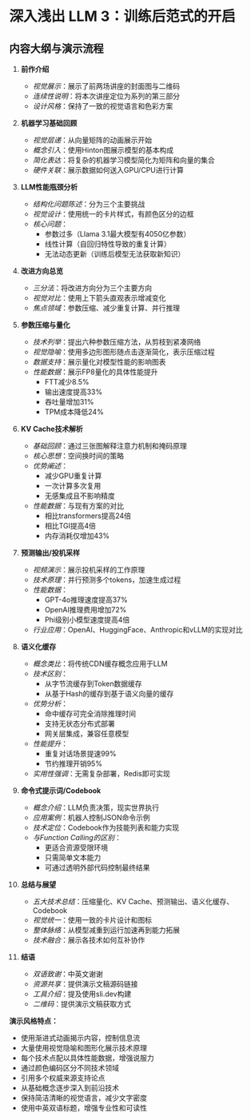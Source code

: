 # 深入浅出 LLM 3：训练后范式的开启

## 内容大纲与演示流程

1. **前作介绍**
   - *视觉展示*：展示了前两场讲座的封面图与二维码
   - *连续性说明*：将本次讲座定位为系列的第三部分
   - *设计风格*：保持了一致的视觉语言和色彩方案

2. **机器学习基础回顾**
   - *视觉层递*：从向量矩阵的动画展示开始
   - *概念引入*：使用Hinton图展示模型的基本构成
   - *简化表达*：将复杂的机器学习模型简化为矩阵和向量的集合
   - *硬件关联*：展示数据如何送入GPU/CPU进行计算

3. **LLM性能瓶颈分析**
   - *结构化问题陈述*：分为三个主要挑战
   - *视觉设计*：使用统一的卡片样式，有颜色区分的边框
   - *核心问题*：
     - 参数过多（Llama 3.1最大模型有4050亿参数）
     - 线性计算（自回归特性导致的重复计算）
     - 无法动态更新（训练后模型无法获取新知识）

4. **改进方向总览**
   - *三分法*：将改进方向分为三个主要方向
   - *视觉对比*：使用上下箭头直观表示增减变化
   - *焦点领域*：参数压缩、减少重复计算、并行推理

5. **参数压缩与量化**
   - *技术列举*：提出六种参数压缩方法，从剪枝到紧凑网络
   - *视觉隐喻*：使用多边形图形随点击逐渐简化，表示压缩过程
   - *数据支持*：展示量化对模型性能的影响图表
   - *性能数据*：展示FP8量化的具体性能提升
     - FTT减少8.5%
     - 输出速度提高33%
     - 吞吐量增加31%
     - TPM成本降低24%

6. **KV Cache技术解析**
   - *基础回顾*：通过三张图解释注意力机制和掩码原理
   - *核心思想*：空间换时间的策略
   - *优势阐述*：
     - 减少GPU重复计算
     - 一次计算多次复用
     - 无感集成且不影响精度
   - *性能数据*：与现有方案的对比
     - 相比transformers提高24倍
     - 相比TGI提高4倍
     - 内存消耗仅增加43%

7. **预测输出/投机采样**
   - *视频演示*：展示投机采样的工作原理
   - *技术原理*：并行预测多个tokens，加速生成过程
   - *性能数据*：
     - GPT-4o推理速度提高37%
     - OpenAI推理费用增加72%
     - Phi级别小模型速度提高4倍
   - *行业应用*：OpenAI、HuggingFace、Anthropic和vLLM的实现对比

8. **语义化缓存**
   - *概念类比*：将传统CDN缓存概念应用于LLM
   - *技术区别*：
     - 从字节流缓存到Token数据缓存
     - 从基于Hash的缓存到基于语义向量的缓存
   - *优势分析*：
     - 命中缓存可完全消除推理时间
     - 支持无状态分布式部署
     - 网关层集成，兼容任意模型
   - *性能提升*：
     - 重复对话场景提速99%
     - 节约推理开销95%
   - *实用性强调*：无需复杂部署，Redis即可实现

9. **命令式提示词/Codebook**
   - *概念介绍*：LLM负责决策，现实世界执行
   - *应用案例*：机器人控制JSON命令示例
   - *技术定位*：Codebook作为技能列表和能力实现
   - *与Function Calling的区别*：
     - 更适合资源受限环境
     - 只需简单文本能力
     - 可通过透明外部代码控制最终结果

10. **总结与展望**
    - *五大技术总结*：压缩量化、KV Cache、预测输出、语义化缓存、Codebook
    - *视觉统一*：使用一致的卡片设计和图标
    - *整体脉络*：从模型减重到运行加速再到能力拓展
    - *技术融合*：展示各技术如何互补协作

11. **结语**
    - *双语致谢*：中英文谢谢
    - *资源共享*：提供演示文稿源码链接
    - *工具介绍*：提及使用sli.dev构建
    - *二维码*：提供演示文稿获取方式

**演示风格特点：**

- 使用渐进式动画揭示内容，控制信息流
- 大量使用视觉隐喻和图形化展示技术原理
- 每个技术点配以具体性能数据，增强说服力
- 通过颜色编码区分不同技术领域
- 引用多个权威来源支持论点
- 从基础概念逐步深入到前沿技术
- 保持简洁清晰的视觉语言，减少文字密度
- 使用中英双语标题，增强专业性和可读性
